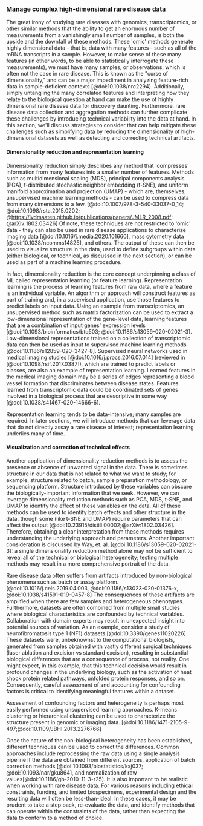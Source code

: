 ### Manage complex high-dimensional rare disease data

The great irony of studying rare diseases with genomics, transcriptomics, or other similar methods that the ability to get an enormous number of measurements from a vanishingly small number of samples, is both the upside and the downfall of these methods.
These 'omic' methods generate highly dimensional data - that is, data with many features - such as all of the mRNA transcripts in a sample. 
However, to make sense of these many features (in other words, to be able to statistically interrogate these measurements), we must have many samples, or observations, which is often not the case in rare disease. 
This is known as the "curse of dimensionality," and can be a major impediment in analyzing feature-rich data in sample-deficient contexts [@doi:10.1038/nrc2294].
Additionally, simply untangling the many correlated features and interpreting how they relate to the biological question at hand can make the use of highly dimensional rare disease data for discovery daunting. 
Furthermore, rare disease data collection and aggregation methods can further complicate these challenges by introducing technical variability into the data at hand. 
In this section, we'll discuss strategies to consider that can help mitigate these challenges such as simplifying data by reducing the dimensionality of high-dimensional datasets as well as detecting and correcting technical artifacts. 

<!-- TODO: If we talk about *feature selection* in addition to feature/representation learning, that might set up model complexity nicely! --> 

#### Dimensionality reduction and representation learning

Dimensionality reduction simply describes any method that 'compresses' information from many features into a smaller number of features.
Methods such as multidimensional scaling (MDS), principal components analysis (PCA), t-distributed stochastic neighbor embedding (t-SNE), and uniform manifold approximation and projection (UMAP) - which are, themselves, unsupervised machine learning methods - can be used to compress data from many dimensions to a few. [@doi:10.1007/978-3-540-33037-0_14; @doi:10.1098/rsta.2015.0202; @https://lvdmaaten.github.io/publications/papers/JMLR_2008.pdf; @arXiv:1802.03426]
Of note, these techniques are not restricted to 'omic' data - they can also be used in rare disease applications to characterize imaging data [@doi:10.1016/j.media.2020.101660], mass cytometry data [@doi:10.1038/ncomms14825], and others.
The output of these  can then be used to visualize structure in the data, used to define subgroups within data (either biological, or technical, as discussed in the next section), or can be used as part of a machine learning procedure. 
<!--RJA TODO: Add examples? Not sure how useful-->

In fact, dimensionality reduction is the core concept underpinning a class of ML called representation learning (or feature learning).
Representation learning is the process of learning features from raw data, where a feature is an individual variable.
An algorithm or approach will construct features as part of training and, in a supervised application, use those features to predict labels on input data.
Using an example from transcriptomics, an unsupervised method such as matrix factorization can be used to extract a low-dimensional representation of the gene-level data, learning features that are a combination of input genes' expression levels [@doi:10.1093/bioinformatics/btq503; @doi:10.1186/s13059-020-02021-3].
Low-dimensional representations trained on a collection of transcriptomic data can then be used as input to supervised machine learning methods [@doi:10.1186/s12859-020-3427-8].
Supervised neural networks used in medical imaging studies [@doi:10.1016/j.procs.2016.07.014] (reviewed in [@doi:10.1098/rsif.2017.0387]), which are trained to predict labels or classes, are also an example of representation learning.
Learned features in the medical imaging domain may be a series of edges representing a blood vessel formation that discriminates between disease states.
Features learned from transcriptomic data could be coordinated sets of genes involved in a biological process that are descriptive in some way [@doi:10.1038/s41467-020-14666-6].
<!-- RJA NOTE: this next sentence seems to be in conflict with the crux of the intro I wrote to this section - not sure how best to fix this --> 
Representation learning tends to be data-intensive; many samples are required.
In later sections, we will introduce methods that can leverage data that do not directly assay a rare disease of interest; representation learning underlies many of time.

#### Visualization and correction of technical effects

Another application of dimensionality reduction methods is to assess the presence or absence of unwanted signal in the data. 
There is sometimes structure in our data that is not related to what we want to study; for example, structure related to batch, sample preparation methodology, or sequencing platform. 
Structure introduced by these variables can obscure the biologically-important information that we seek. 
However, we can leverage dimensionality reduction methods such as PCA, MDS, t-SNE, and UMAP to identify the effect of these variables on the data. 
All of these methods can be used to identify batch effects and other structure in the data, though some (like t-SNE and UMAP) require parameters that can affect the output [@doi:10.23915/distill.00002;@arXiv:1802.03426].
Therefore, obtaining a clear interpretation from these methods requires understanding the underlying approach and parameters.
Another important consideration is discussed by Way, et. al. [@doi:10.1186/s13059-020-02021-3]: a single dimensionality reduction method alone may not be sufficient to reveal all of the technical or biological heterogeneity; testing multiple methods may result in a more comprehensive portrait of the data.

<!-- TODO: Refs! -->
Rare disease data often suffers from artifacts introduced by non-biological phenomena such as batch or assay platform.[@doi:10.1016/j.cels.2019.04.003, @doi:10.1186/s13023-020-01376-x, @doi:10.1038/s41591-019-0457-8]
The consequences of these artifacts are amplified when there are few samples and heterogeneous phenotypes.
Furthermore, datasets are often combined from multiple small studies where biological characteristics are confounded by technical variables.
Collaboration with domain experts may result in unexpected insight into potential sources of variation.
As an example, consider a study of neurofibromatosis type 1 (NF1) datasets.[@doi:10.3390/genes11020226]
These datasets were, unbeknownst to the computational biologists, generated from samples obtained with vastly different surgical techniques (laser ablation and excision vs standard excision), resulting in substantial biological differences that are a consequence of process, not reality. One might expect, in this example, that this technical decision would result in profound changes in the underlying biology, such as the activation of heat shock protein related pathways, unfolded protein responses, and so on. 
Consequently, careful assessment of and accounting for confounding factors is critical to identifying meaningful features within a dataset.

Assessment of confounding factors and heterogeneity is perhaps most easily performed using unsupervised learning approaches.
K-means clustering or hierarchical clustering can be used to characterize the structure present in genomic or imaging data. [@doi:10.1186/1471-2105-9-497;@doi:10.1109/JBHI.2013.2276766] <!-- TODO: Make reference to the dimensionality reduction section above -->

Once the nature of the non-biological heterogeneity has been established, different techniques can be used to correct the differences.
Common approaches include reprocessing the raw data using a single analysis pipeline if the data are obtained from different sources, application of batch correction methods [@doi:10.1093/biostatistics/kxj037; @doi:10.1093/nar/gku864], and normalization of raw values[@doi:10.1186/gb-2010-11-3-r25].
It is also important to be realistic when working with rare disease data.
For various reasons including ethical constraints, funding, and limited biospecimens, experimental design and the resulting data will often be less-than-ideal.
In these cases, it may be prudent to take a step back, re-evaluate the data, and identify methods that can operate within the constraints of the data, rather than expecting the data to conform to a method of choice.
